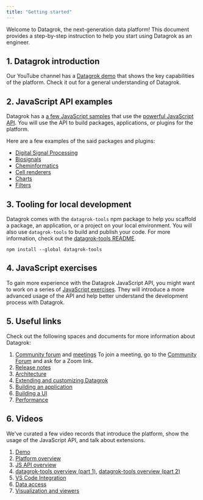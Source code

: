 ```yaml
---
title: "Getting started"
---
```


Welcome to Datagrok, the next-generation data platform! This document provides a step-by-step instruction to help you
start using Datagrok as an engineer.

## 1. Datagrok introduction

Our YouTube channel has a [Datagrok demo] that shows the key capabilities of the platform. Check it out for a general
understanding of Datagrok.

## 2. JavaScript API examples

Datagrok has a [a few JavaScript samples] that use the [powerful JavaScript API]. You will use the API to build
packages, applications, or plugins for the platform.

Here are a few examples of the said packages and plugins:

* [Digital Signal Processing]
* [Biosignals]
* [Cheminformatics]
* [Cell renderers]
* [Charts]
* [Filters]

## 3. Tooling for local development

Datagrok comes with the `datagrok-tools` npm package to help you scaffold a package, an application, or a project on
your local environment. You will also use `datagrok-tools` to build and publish your code. For more information, check
out the [datagrok-tools README].

```shell
npm install --global datagrok-tools
```

<!-- PS: You might want to start by creating a [package]. -->

<!--
## Tutorial // a short tutorial that explains how to build something simple with Datagrok JavaScript API

Check out our practical tutorial that will teach you the basics of using the JavaScript API. In the tutorial, you will
generate a package, add simple code that uses the Datagrok JavaScript API, and publish this package to Datagrok's
development server.
-->

## 4. JavaScript exercises

To gain more experience with the Datagrok JavaScript API, you might want to work on a series of [JavaScript exercises].
They will introduce a more advanced usage of the API and help better understand the development process with Datagrok.

## 5. Useful links

Check out the following spaces and documents for more information about Datagrok:

1. [Community forum] and [meetings]
   To join a meeting, go to the [Community Forum] and ask for a Zoom link.
2. [Release notes]
3. [Architecture]
4. [Extending and customizing Datagrok]
5. [Building an application]
6. [Building a UI]
7. [Performance]

## 6. Videos

We've curated a few video records that introduce the platform, show the usage of the JavaScript API, and talk about
extensions.

1. [Demo]
2. [Platform overview]
3. [JS API overview]
4. [datagrok-tools overview (part 1)], [datagrok-tools overview (part 2)]
5. [VS Code Integration]
6. [Data access]
7. [Visualization and viewers]

[community forum]: https://community.datagrok.ai/

[meetings]: https://www.youtube.com/watch?v=p7_qOU_IzLM

[Release notes]: ../../deploy/releases/release-history.md

[architecture]: ../under-the-hood/architecture.md

[Extending and customizing Datagrok]: ../packages/extensions.md

[Building an application]: ../how-to/apps/build-an-app.md

[Building a UI]: ../advanced/ui.md

[Performance]: ../under-the-hood/performance.md

[Demo]: https://www.youtube.com/watch?v=tVwpRB8fikQ

[Platform overview]: ../../datagrok/resources/video-contents.md#getting-started

[JS API overview]: ../../datagrok/resources/video-contents.md#javascript-api

[datagrok-tools overview (part 1)]: https://www.youtube.com/watch?v=zVVmlRorpjg&t=258s

[datagrok-tools overview (part 2)]: https://www.youtube.com/watch?v=0QxzllnBreI&t=4657s

[VS Code Integration]: https://www.youtube.com/watch?v=zVVmlRorpjg&t=870s

[Data access]: ../../datagrok/resources/video-contents.md#data-access

[Visualization and viewers]: ../../datagrok/resources/video-contents.md#visualizations

[Datagrok demo]: https://www.youtube.com/watch?v=tVwpRB8fikQ

[a few JavaScript samples]: https://public.datagrok.ai/js

[powerful JavaScript API]: https://datagrok.ai/js-api/

[Digital Signal Processing]: https://github.com/datagrok-ai/labs/tree/master/packages/DSP

[Biosignals]: https://github.com/datagrok-ai/labs/tree/master/packages/BioSignals

[Cheminformatics]: https://github.com/datagrok-ai/public/tree/master/packages/Chem

[//]: # ([Natural Language Processing]: https://github.com/datagrok-ai/public/tree/master/packages/NLP)

[Cell renderers]:https://github.com/datagrok-ai/public/blob/master/libraries/chem-meta/src/rdkit-api.ts

[Charts]: https://github.com/datagrok-ai/public/tree/master/packages/Charts

[filters]: https://github.com/datagrok-ai/public/blob/master/packages/Widgets/src/filters/radio-button-filter.ts

[datagrok-tools README]: https://github.com/datagrok-ai/public/tree/master/tools#datagrok-tools

[JavaScript exercises]: exercises.md
